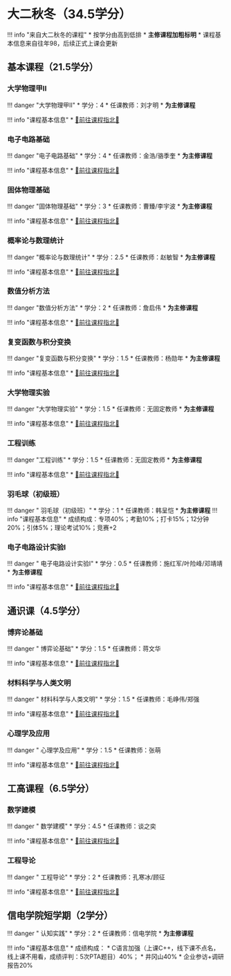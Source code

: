 # 大二秋冬（34.5学分）
!!! info "来自大二秋冬的课程"
    * 按学分由高到低排
    * **主修课程加粗标明**
    * 课程基本信息来自往年98，后续正式上课会更新

## 基本课程（21.5学分）
### 大学物理甲II

!!! danger "大学物理甲II"
    * 学分：4
    * 任课教师：刘才明
    * **为主修课程**

!!! info "课程基本信息"
    * [🚀前往课程指北💯](https://wbx0710.github.io/mymkdocs/%E5%A4%A7%E4%BA%8C%E7%A7%8B%E5%86%AC/%E5%A4%A7%E5%AD%A6%E7%89%A9%E7%90%86%E7%94%B2II/%E8%AF%BE%E7%A8%8B%E6%8C%87%E5%8C%97/)

### 电子电路基础
!!! danger "电子电路基础"
    * 学分：4
    * 任课教师：金浩/骆季奎
    * **为主修课程**

!!! info "课程基本信息"
    * [🚀前往课程指北💯](https://wbx0710.github.io/mymkdocs/%E5%A4%A7%E4%BA%8C%E7%A7%8B%E5%86%AC/%E7%94%B5%E5%AD%90%E7%94%B5%E8%B7%AF%E5%9F%BA%E7%A1%80/%E8%AF%BE%E7%A8%8B%E6%8C%87%E5%8C%97/)

### 固体物理基础
!!! danger "固体物理基础"
    * 学分：3
    * 任课教师：曹臻/李宇波
    * **为主修课程**

!!! info "课程基本信息"
    * [🚀前往课程指北💯](https://wbx0710.github.io/mymkdocs/%E5%A4%A7%E4%BA%8C%E7%A7%8B%E5%86%AC/%E5%9B%BA%E4%BD%93%E7%89%A9%E7%90%86%E5%9F%BA%E7%A1%80/%E8%AF%BE%E7%A8%8B%E6%8C%87%E5%8C%97/)

### 概率论与数理统计
!!! danger "概率论与数理统计"
    * 学分：2.5
    * 任课教师：赵敏智
    * **为主修课程**

!!! info "课程基本信息"
    * [🚀前往课程指北💯](https://wbx0710.github.io/mymkdocs/%E5%A4%A7%E4%BA%8C%E7%A7%8B%E5%86%AC/%E6%A6%82%E7%8E%87%E8%AE%BA%E4%B8%8E%E6%95%B0%E7%90%86%E7%BB%9F%E8%AE%A1/%E8%AF%BE%E7%A8%8B%E6%8C%87%E5%8C%97/)

### 数值分析方法
!!! danger "数值分析方法"
    * 学分：2
    * 任课教师：詹启伟
    * **为主修课程**

!!! info "课程基本信息"
    * [🚀前往课程指北💯](https://wbx0710.github.io/mymkdocs/%E5%A4%A7%E4%BA%8C%E7%A7%8B%E5%86%AC/%E6%95%B0%E5%80%BC%E5%88%86%E6%9E%90%E6%96%B9%E6%B3%95/%E8%AF%BE%E7%A8%8B%E6%8C%87%E5%8C%97/)

### 复变函数与积分变换
!!! danger "复变函数与积分变换"
    * 学分：1.5
    * 任课教师：杨勋年
    * **为主修课程**

!!! info "课程基本信息"
    * [🚀前往课程指北💯](https://wbx0710.github.io/mymkdocs/%E5%A4%A7%E4%BA%8C%E7%A7%8B%E5%86%AC/%E5%A4%8D%E5%8F%98%E5%87%BD%E6%95%B0%E4%B8%8E%E7%A7%AF%E5%88%86%E5%8F%98%E6%8D%A2/%E8%AF%BE%E7%A8%8B%E6%8C%87%E5%8C%97/)

### 大学物理实验
!!! danger "大学物理实验"
    * 学分：1.5
    * 任课教师：无固定教师
    * **为主修课程**

!!! info "课程基本信息"
    * [🚀前往课程指北💯](https://wbx0710.github.io/mymkdocs/%E5%A4%A7%E4%BA%8C%E7%A7%8B%E5%86%AC/%E5%A4%A7%E5%AD%A6%E7%89%A9%E7%90%86%E5%AE%9E%E9%AA%8C/%E8%AF%BE%E7%A8%8B%E6%8C%87%E5%8C%97/)

### 工程训练
!!! danger "工程训练"
    * 学分：1.5
    * 任课教师：无固定教师
    * **为主修课程**

!!! info "课程基本信息"
    * [🚀前往课程指北💯](https://wbx0710.github.io/mymkdocs/%E5%A4%A7%E4%BA%8C%E7%A7%8B%E5%86%AC/%E5%B7%A5%E7%A8%8B%E8%AE%AD%E7%BB%83/%E8%AF%BE%E7%A8%8B%E6%8C%87%E5%8C%97/)

### 羽毛球（初级班）
!!! danger " 羽毛球（初级班）"
    * 学分：1
    * 任课教师：韩呈恺
    * **为主修课程**
!!! info "课程基本信息"
    * 成绩构成：专项40%；考勤10%；打卡15%；12分钟20%；引体5%；理论考试10%；竞赛+2

### 电子电路设计实验I
!!! danger " 电子电路设计实验I"
    * 学分：0.5
    * 任课教师：施红军/叶险峰/邓靖靖
    * **为主修课程**

!!! info "课程基本信息"
    * [🚀前往课程指北💯](https://wbx0710.github.io/mymkdocs/%E5%A4%A7%E4%BA%8C%E7%A7%8B%E5%86%AC/%E7%94%B5%E8%AE%BE%E5%AE%9E%E9%AA%8CI/%E8%AF%BE%E7%A8%8B%E6%8C%87%E5%8C%97/)

## 通识课（4.5学分）
### 博弈论基础
!!! danger " 博弈论基础"
    * 学分：1.5
    * 任课教师：蒋文华

!!! info "课程基本信息"
    * [🚀前往课程指北💯](https://wbx0710.github.io/mymkdocs/%E5%A4%A7%E4%BA%8C%E7%A7%8B%E5%86%AC/%E9%80%9A%E8%AF%86%E8%AF%BE/%E8%AF%BE%E7%A8%8B%E6%8C%87%E5%8C%97/)



### 材料科学与人类文明

!!! danger " 材料科学与人类文明"
    * 学分：1.5
    * 任课教师：毛峥伟/郑强

!!! info "课程基本信息"
    * [🚀前往课程指北💯](https://wbx0710.github.io/mymkdocs/%E5%A4%A7%E4%BA%8C%E7%A7%8B%E5%86%AC/%E9%80%9A%E8%AF%86%E8%AF%BE/%E8%AF%BE%E7%A8%8B%E6%8C%87%E5%8C%97/)



### 心理学及应用

!!! danger " 心理学及应用"
    * 学分：1.5
    * 任课教师：张萌

!!! info "课程基本信息"
    * [🚀前往课程指北💯](https://wbx0710.github.io/mymkdocs/%E5%A4%A7%E4%BA%8C%E7%A7%8B%E5%86%AC/%E9%80%9A%E8%AF%86%E8%AF%BE/%E8%AF%BE%E7%A8%8B%E6%8C%87%E5%8C%97/)

## 工高课程（6.5学分）
### 数学建模
!!! danger " 数学建模"
    * 学分：4.5
    * 任课教师：谈之奕

!!! info "课程基本信息"
    * [🚀前往课程指北💯](https://wbx0710.github.io/mymkdocs/%E5%A4%A7%E4%BA%8C%E7%A7%8B%E5%86%AC/%E6%95%B0%E5%AD%A6%E5%BB%BA%E6%A8%A1/%E8%AF%BE%E7%A8%8B%E6%8C%87%E5%8C%97/)

### 工程导论
!!! danger " 工程导论"
    * 学分：2
    * 任课教师：孔寒冰/顾征

!!! info "课程基本信息"
    * [🚀前往课程指北💯](https://wbx0710.github.io/mymkdocs/%E5%A4%A7%E4%BA%8C%E7%A7%8B%E5%86%AC/%E5%B7%A5%E7%A8%8B%E5%AF%BC%E8%AE%BA/%E8%AF%BE%E7%A8%8B%E6%8C%87%E5%8C%97/)

## 信电学院短学期（2学分）
!!! danger " 认知实践"
    * 学分：2
    * 任课教师：信电学院
    * **为主修课程**

!!! info "课程基本信息"
    * 成绩构成：
        * C语言加强（上课C++，线下课不点名，线上课不用看，成绩评判：5次PTA题目）40%；
        * 井冈山40%
        * 企业参访+调研报告20%